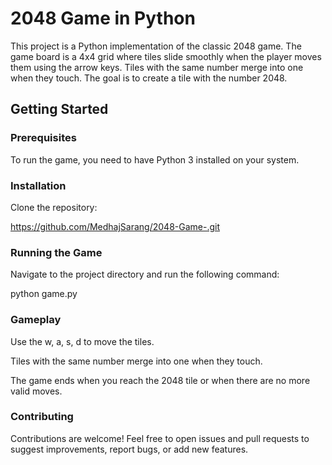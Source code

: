 
# 2048 Game in Python

This project is a Python implementation of the classic 2048 game. The game board is a 4x4 grid where tiles slide smoothly when the player moves them using the arrow keys. Tiles with the same number merge into one when they touch. The goal is to create a tile with the number 2048.


## Getting Started

### Prerequisites
To run the game, you need to have Python 3 installed on your system.

### Installation
Clone the repository:

https://github.com/MedhajSarang/2048-Game-.git

### Running the Game
Navigate to the project directory and run the following command:

python game.py

### Gameplay
Use the w, a, s, d to move the tiles.

Tiles with the same number merge into one when they touch.

The game ends when you reach the 2048 tile or when there are no more valid moves.

### Contributing
Contributions are welcome! Feel free to open issues and pull requests to suggest improvements, report bugs, or add new features.
